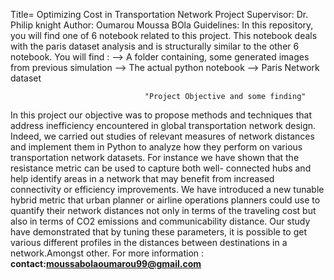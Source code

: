 Title= Optimizing Cost in Transportation Network
Project Supervisor: Dr. Philip knight 
Author: Oumarou Moussa BOla
Guidelines: In this repository, you will find one of 6 notebook related to this project. This notebook deals 
with the paris dataset analysis and is structurally similar to the other 6 notebook.
You will find : 
--> A folder containing, some generated images from previous simulation 
--> The actual python notebook 
--> Paris Network dataset

                                  "Project Objective and some finding"
In this project our objective was to propose methods and techniques that address inefficiency encountered
in global transportation network design. Indeed, we carried out studies of relevant measures of network
distances and implement them in Python to analyze how they perform on various transportation network
datasets. For instance we have shown that the resistance metric can be used to capture both well-
connected hubs and help identify areas in a network that may benefit from increased connectivity or
efficiency improvements. We have introduced a new tunable hybrid metric that urban planner or airline
operations planners could use to quantify their network distances not only in terms of the traveling
cost but also in terms of CO2 emissions and communicability distance. Our study have demonstrated
that by tuning these parameters, it is possible to get various different profiles in the distances between
destinations in a network.Amongst other.
For more information : **contact:moussabolaoumarou99@gmail.com**

